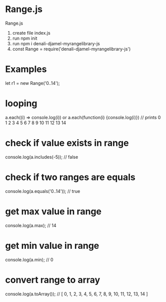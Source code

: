 # Range.js
Range.js

1) create file index.js
2) run npm init 
3) run npm i denali-djamel-myrangelibrary-js
4) const Range = require('denali-djamel-myrangelibrary-js')

# Examples

let  r1 = new Range('0..14');

# looping 

a.each((i) => console.log(i)) or  a.each(function(i)  {console.log(i)}) 
 //  prints 
0
1
2
3
4
5
6
7
8
9
10
11
12
13
14


# check if value exists in range 

 console.log(a.includes(-5)); // false



# check if two ranges are equals 
console.log(a.equals('0..14')); // true

# get max value in range 
console.log(a.max);  // 14

# get min value in range 
console.log(a.min);  // 0


# convert range to array 
console.log(a.toArray()); // [ 0, 1, 2, 3, 4, 5, 6, 7, 8, 9, 10, 11, 12, 13, 14 ]


